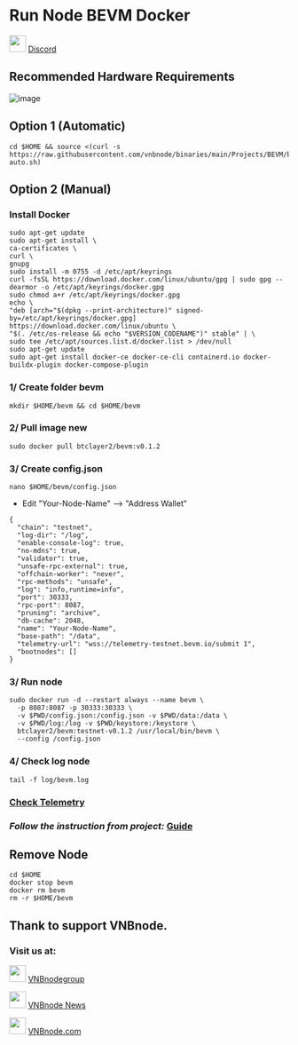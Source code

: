 # Run Node BEVM Docker
<img src="https://github.com/vnbnode/VNBnode-Guides/assets/76662222/7724db8a-a28e-452b-8431-ed5a748ba9bd" width="30"/> <a href="https://discord.gg/uBnrqrHBhD" target="_blank">Discord</a>
## Recommended Hardware Requirements 

![image](https://github.com/vnbnode/VNBnode-Guides/assets/76662222/e8086d6a-42a1-4b86-80cb-ae8894f10b64)

## Option 1 (Automatic)
```
cd $HOME && source <(curl -s https://raw.githubusercontent.com/vnbnode/binaries/main/Projects/BEVM/bevm-auto.sh)
```
## Option 2 (Manual)

### Install Docker
```
sudo apt-get update
sudo apt-get install \
ca-certificates \
curl \
gnupg
sudo install -m 0755 -d /etc/apt/keyrings
curl -fsSL https://download.docker.com/linux/ubuntu/gpg | sudo gpg --dearmor -o /etc/apt/keyrings/docker.gpg
sudo chmod a+r /etc/apt/keyrings/docker.gpg
echo \
"deb [arch="$(dpkg --print-architecture)" signed-by=/etc/apt/keyrings/docker.gpg] https://download.docker.com/linux/ubuntu \
"$(. /etc/os-release && echo "$VERSION_CODENAME")" stable" | \
sudo tee /etc/apt/sources.list.d/docker.list > /dev/null
sudo apt-get update
sudo apt-get install docker-ce docker-ce-cli containerd.io docker-buildx-plugin docker-compose-plugin
```

### 1/ Create folder bevm
```
mkdir $HOME/bevm && cd $HOME/bevm
```
### 2/ Pull image new 
```
sudo docker pull btclayer2/bevm:v0.1.2
```
### 3/ Create config.json
```
nano $HOME/bevm/config.json
```
- Edit "Your-Node-Name" --> "Address Wallet"
```
{
  "chain": "testnet",
  "log-dir": "/log",
  "enable-console-log": true,
  "no-mdns": true,
  "validator": true,
  "unsafe-rpc-external": true,
  "offchain-worker": "never",
  "rpc-methods": "unsafe",
  "log": "info,runtime=info",
  "port": 30333,
  "rpc-port": 8087,
  "pruning": "archive",
  "db-cache": 2048,
  "name": "Your-Node-Name",
  "base-path": "/data",
  "telemetry-url": "wss://telemetry-testnet.bevm.io/submit 1",
  "bootnodes": []
}
```
### 3/ Run node
```
sudo docker run -d --restart always --name bevm \
  -p 8087:8087 -p 30333:30333 \
  -v $PWD/config.json:/config.json -v $PWD/data:/data \
  -v $PWD/log:/log -v $PWD/keystore:/keystore \
  btclayer2/bevm:testnet-v0.1.2 /usr/local/bin/bevm \
  --config /config.json
```
### 4/ Check log node
```
tail -f log/bevm.log
```
### [Check Telemetry](https://telemetry-testnet.bevm.io/#/0x309a090992035428553a9b85209cc3c1c0aa8e03030aac6ed4a7d75f37f1b362)
### *Follow the instruction from project:* [Guide](https://documents.bevm.io/)

## Remove Node
```
cd $HOME
docker stop bevm
docker rm bevm
rm -r $HOME/bevm
```

## Thank to support VNBnode.
### Visit us at:

<img src="https://user-images.githubusercontent.com/50621007/183283867-56b4d69f-bc6e-4939-b00a-72aa019d1aea.png" width="30"/> <a href="https://t.me/VNBnodegroup" target="_blank">VNBnodegroup</a>

<img src="https://user-images.githubusercontent.com/50621007/183283867-56b4d69f-bc6e-4939-b00a-72aa019d1aea.png" width="30"/> <a href="https://t.me/Vnbnode" target="_blank">VNBnode News</a>

<img src="https://github.com/vnbnode/binaries/blob/main/Logo/VNBnode.jpg" width="30"/> <a href="https://VNBnode.com" target="_blank">VNBnode.com</a>

